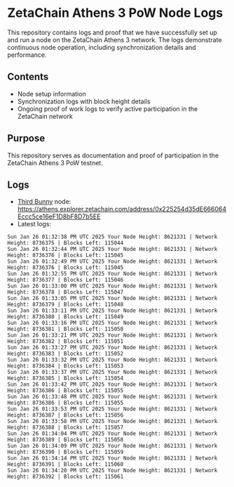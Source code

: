 # ZetaChain Athens 3 PoW Node Logs
This repository contains logs and proof that we have successfully set up and run a node on the ZetaChain Athens 3 network. The logs demonstrate continuous node operation, including synchronization details and performance.

## Contents
- Node setup information
- Synchronization logs with block height details
- Ongoing proof of work logs to verify active participation in the ZetaChain network

## Purpose
This repository serves as documentation and proof of participation in the ZetaChain Athens 3 PoW testnet.

## Logs

- [Third Bunny](https://thirdbunny.xyz/) node: https://athens.explorer.zetachain.com/address/0x225254d35dE666064Eccc5ce16eF1D8bF8D7b5EE
- Latest logs:
```
Sun Jan 26 01:32:38 PM UTC 2025 Your Node Height: 8621331 | Network Height: 8736375 | Blocks Left: 115044
Sun Jan 26 01:32:44 PM UTC 2025 Your Node Height: 8621331 | Network Height: 8736376 | Blocks Left: 115045
Sun Jan 26 01:32:49 PM UTC 2025 Your Node Height: 8621331 | Network Height: 8736376 | Blocks Left: 115045
Sun Jan 26 01:32:55 PM UTC 2025 Your Node Height: 8621331 | Network Height: 8736377 | Blocks Left: 115046
Sun Jan 26 01:33:00 PM UTC 2025 Your Node Height: 8621331 | Network Height: 8736378 | Blocks Left: 115047
Sun Jan 26 01:33:05 PM UTC 2025 Your Node Height: 8621331 | Network Height: 8736379 | Blocks Left: 115048
Sun Jan 26 01:33:11 PM UTC 2025 Your Node Height: 8621331 | Network Height: 8736380 | Blocks Left: 115049
Sun Jan 26 01:33:16 PM UTC 2025 Your Node Height: 8621331 | Network Height: 8736381 | Blocks Left: 115050
Sun Jan 26 01:33:21 PM UTC 2025 Your Node Height: 8621331 | Network Height: 8736382 | Blocks Left: 115051
Sun Jan 26 01:33:27 PM UTC 2025 Your Node Height: 8621331 | Network Height: 8736383 | Blocks Left: 115052
Sun Jan 26 01:33:32 PM UTC 2025 Your Node Height: 8621331 | Network Height: 8736384 | Blocks Left: 115053
Sun Jan 26 01:33:37 PM UTC 2025 Your Node Height: 8621331 | Network Height: 8736385 | Blocks Left: 115054
Sun Jan 26 01:33:42 PM UTC 2025 Your Node Height: 8621331 | Network Height: 8736386 | Blocks Left: 115055
Sun Jan 26 01:33:48 PM UTC 2025 Your Node Height: 8621331 | Network Height: 8736386 | Blocks Left: 115055
Sun Jan 26 01:33:53 PM UTC 2025 Your Node Height: 8621331 | Network Height: 8736387 | Blocks Left: 115056
Sun Jan 26 01:33:58 PM UTC 2025 Your Node Height: 8621331 | Network Height: 8736388 | Blocks Left: 115057
Sun Jan 26 01:34:04 PM UTC 2025 Your Node Height: 8621331 | Network Height: 8736389 | Blocks Left: 115058
Sun Jan 26 01:34:09 PM UTC 2025 Your Node Height: 8621331 | Network Height: 8736390 | Blocks Left: 115059
Sun Jan 26 01:34:14 PM UTC 2025 Your Node Height: 8621331 | Network Height: 8736391 | Blocks Left: 115060
Sun Jan 26 01:34:20 PM UTC 2025 Your Node Height: 8621331 | Network Height: 8736392 | Blocks Left: 115061
```
